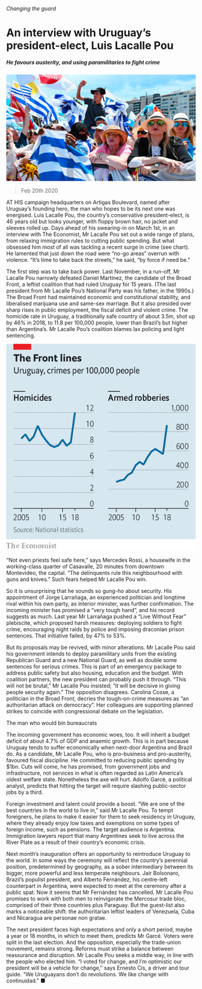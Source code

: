 ###### Changing the guard

# An interview with Uruguay’s president-elect, Luis Lacalle Pou 

##### He favours austerity, and using paramilitaries to fight crime 

![image](images/20200222_AMP001_0.jpg) 

> Feb 20th 2020 

AT HIS campaign headquarters on Artigas Boulevard, named after Uruguay’s founding hero, the man who hopes to be its next one was energised. Luis Lacalle Pou, the country’s conservative president-elect, is 46 years old but looks younger, with floppy brown hair, no jacket and sleeves rolled up. Days ahead of his swearing-in on March 1st, in an interview with The Economist, Mr Lacalle Pou set out a wide range of plans, from relaxing immigration rules to cutting public spending. But what obsessed him most of all was tackling a recent surge in crime (see chart). He lamented that just down the road were “no-go areas” overrun with violence. “It’s time to take back the streets,” he said, “by force if need be.”

The first step was to take back power. Last November, in a run-off, Mr Lacalle Pou narrowly defeated Daniel Martínez, the candidate of the Broad Front, a leftist coalition that had ruled Uruguay for 15 years. (The last president from Mr Lacalle Pou’s National Party was his father, in the 1990s.) The Broad Front had maintained economic and constitutional stability, and liberalised marijuana use and same-sex marriage. But it also presided over sharp rises in public employment, the fiscal deficit and violent crime. The homicide rate in Uruguay, a traditionally safe country of about 3.5m, shot up by 46% in 2018, to 11.8 per 100,000 people, lower than Brazil’s but higher than Argentina’s. Mr Lacalle Pou’s coalition blames lax policing and light sentencing.

![image](images/20200222_AMC203.png) 


“Not even priests feel safe here,” says Mercedes Rossi, a housewife in the working-class quarter of Casavalle, 20 minutes from downtown Montevideo, the capital. “The delinquents rule this neighbourhood with guns and knives.” Such fears helped Mr Lacalle Pou win.

So it is unsurprising that he sounds so gung-ho about security. His appointment of Jorge Larrañaga, an experienced politician and longtime rival within his own party, as interior minister, was further confirmation. The incoming minister has promised a “very tough hand”, and his record suggests as much. Last year Mr Larrañaga pushed a “Live Without Fear” plebiscite, which proposed harsh measures: deploying soldiers to fight crime, encouraging night raids by police and imposing draconian prison sentences. That initiative failed, by 47% to 53%.

But its proposals may be revived, with minor alterations. Mr Lacalle Pou said his government intends to deploy paramilitary units from the existing Republican Guard and a new National Guard, as well as double some sentences for serious crimes. This is part of an emergency package to address public safety but also housing, education and the budget. With coalition partners, the new president can probably push it through. “This will not be brutal,” Mr Lacalle Pou insisted; “it will be decisive in giving people security again.” The opposition disagrees. Carolina Cosse, a politician in the Broad Front, decries the tough-on-crime measures as “an authoritarian attack on democracy”. Her colleagues are supporting planned strikes to coincide with congressional debate on the legislation.

The man who would bin bureaucrats

The incoming government has economic woes, too. It will inherit a budget deficit of about 4.7% of GDP and anaemic growth. This is in part because Uruguay tends to suffer economically when next-door Argentina and Brazil do. As a candidate, Mr Lacalle Pou, who is pro-business and pro-austerity, favoured fiscal discipline. He committed to reducing public spending by $1bn. Cuts will come, he has promised, from government jobs and infrastructure, not services in what is often regarded as Latin America’s oldest welfare state. Nonetheless the axe will hurt. Adolfo Garcé, a political analyst, predicts that hitting the target will require slashing public-sector jobs by a third.

Foreign investment and talent could provide a boost. “We are one of the best countries in the world to live in,” said Mr Lacalle Pou. To tempt foreigners, he plans to make it easier for them to seek residency in Uruguay, where they already enjoy low taxes and exemptions on some types of foreign income, such as pensions. The target audience is Argentina. Immigration lawyers report that many Argentines seek to live across the River Plate as a result of their country’s economic crisis.

Next month’s inauguration offers an opportunity to reintroduce Uruguay to the world. In some ways the ceremony will reflect the country’s perennial position, predetermined by geography, as a sober intermediary between its bigger, more powerful and less temperate neighbours. Jair Bolsonaro, Brazil’s populist president, and Alberto Fernández, his centre-left counterpart in Argentina, were expected to meet at the ceremony after a public spat. Now it seems that Mr Fernández has cancelled. Mr Lacalle Pou promises to work with both men to reinvigorate the Mercosur trade bloc, comprised of their three countries plus Paraguay. But the guest-list also marks a noticeable shift: the authoritarian leftist leaders of Venezuela, Cuba and Nicaragua are personae non gratae.

The next president faces high expectations and only a short period, maybe a year or 18 months, in which to meet them, predicts Mr Garcé. Voters were split in the last election. And the opposition, especially the trade-union movement, remains strong. Reforms must strike a balance between reassurance and disruption. Mr Lacalle Pou seeks a middle way, in line with the people who elected him. “I voted for change, and I’m optimistic our president will be a vehicle for change,” says Ernesto Cis, a driver and tour guide. “We Uruguayans don’t do revolutions. We like change with continuidad.” ■

